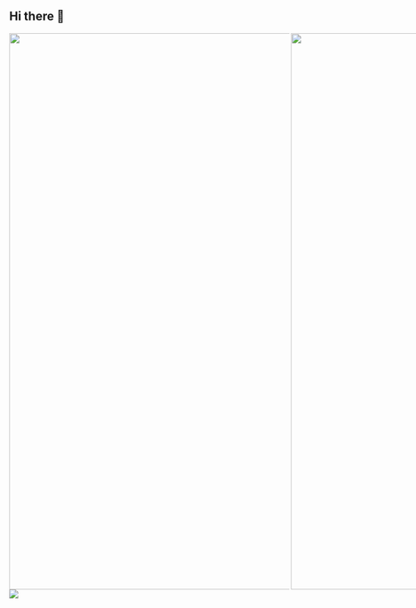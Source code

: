 ## Hi there 👋


<div style="display: flex;">
  <img src="https://github-readme-stats.vercel.app/api?username=Danlif1&show_icons=true&theme=neon&text_color=33B4A8&count_private=true&include_all_commits=true" style="height: 25vh;"/>
  <img src="https://github-readme-stats.vercel.app/api/top-langs/?username=danlif1&layout=compact&langs_count=10&theme=neon&text_color=33B4A8" style="height: 25vh;" align="right"/>
</div>
<img src="https://github-profile-trophy.vercel.app/?username=danlif1&column=9&theme=radical"/>

<!--
**Danlif1/Danlif1** is a ✨ _special_ ✨ repository because its `README.md` (this file) appears on your GitHub profile.

Here are some ideas to get you started:

- 🔭 I’m currently working on ...
- 🌱 I’m currently learning ...
- 👯 I’m looking to collaborate on ...
- 🤔 I’m looking for help with ...
- 💬 Ask me about ...
- 📫 How to reach me: ...
- 😄 Pronouns: ...
- ⚡ Fun fact: ...
-->
